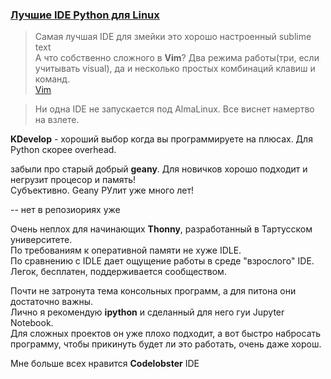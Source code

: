 ### [Лучшие IDE Python для Linux](https://losst.pro/luchshie-ide-python-dlya-linux)
> Самая лучшая IDE для змейки это хорошо настроенный sublime text  
А что собственно сложного в **Vim**? Два режима работы(три, если учитывать visual), да и несколько простых комбинаций клавиш и команд.   
[Vim](https://github.com/AV-ghub/Linux/blob/main/007%20%D0%A3%D1%82%D0%B8%D0%BB%D0%B8%D1%82%D1%8B%20%D0%B8%20%D0%9F%D0%9E/Vim/Res.md)

> Ни одна IDE не запускается под AlmaLinux. Все виснет намертво на взлете.

**KDevelop** - хороший выбор когда вы программируете на плюсах. Для Python скорее overhead.

забыли про старый добрый **geany**. Для новичков хорошо подходит и негрузит процесор и память!   
Субъективно. Geany РУлит уже много лет!

-- нет в репозиориях уже

Очень неплох для начинающих **Thonny**, разработанный в Тартусском университете.   
По требованиям к оперативной памяти не хуже IDLE.  
По сравнению с IDLE дает ощущение работы в среде "взрослого" IDE.  
Легок, бесплатен, поддерживается сообществом.

Почти не затронута тема консольных программ, а для питона они достаточно важны.  
Лично я рекомендую **ipython** и сделанный для него гуи Jupyter Notebook.  
Для сложных проектов он уже плохо подходит, а вот быстро набросать программу, чтобы прикинуть будет ли это работать, очень даже хорош.

Мне больше всех нравится **Codelobster** IDE


